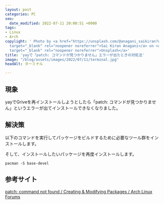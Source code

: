 ```yaml
---
layout: post
categories: PC
seo:
  date_modified: 2022-07-11 20:00:51 +0900
tags:
- Linux
- Arch
copylight: ' Photo by <a href="https://unsplash.com/@anagani_saikiran?utm_source=unsplash&utm_medium=referral&utm_content=creditCopyText"
  target="_blank" rel="noopener noreferrer">Sai Kiran Anagani</a> on <a href="https://unsplash.com/?utm_source=unsplash&utm_medium=referral&utm_content=creditCopyText"
  target="_blank" rel="noopener noreferrer">Unsplash</a>'
title: 'yayで「patch: コマンドが見つかりません」エラーが出たときの対処法'
image: "/blog/assets/images/2022/07/11/terminal.jpg"
headAlt: ターミナル

---
```

## 現象

yayでGriveを再インストールしようとしたら「patch: コマンドが見つかりません」というエラーが出てインストールできなくなりました。

## 解決策

以下のコマンドを実行してパッケージをビルドするために必要なツール群をインストールします。

そして、インストールしたいパッケージを再度インストールします。

    pacman -S base-devel

## 参考サイト

<a href="https://bbs.archlinux.org/viewtopic.php?id=45933" target="_blank" rel="noopener noreferrer">patch: command not found / Creating & Modifying Packages / Arch Linux Forums</a>